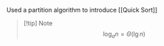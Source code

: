 Used a partition algorithm to introduce [[Quick Sort]]


>[!tip] Note
>$$
>\log_{a}n=\Theta(\lg n)
>$$

